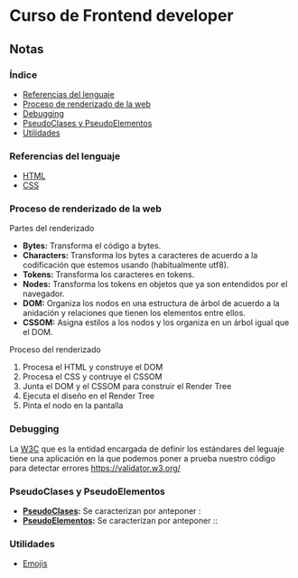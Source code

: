 # Curso de Frontend developer



## Notas

### Índice
- [Referencias del lenguaje](#referencias)
- [Proceso de renderizado de la web](#proceso)
- [Debugging](#debugging)
- [PseudoClases y PseudoElementos](#pseudo)
- [Utilidades](#utilidades)

<a name="referencias" />

### Referencias del lenguaje

- [HTML](https://htmlreference.io/ "html reference")
- [CSS](https://cssreference.io/ "css reference")

<a name="proceso" />

### Proceso de renderizado de la web

Partes del renderizado

- **Bytes:** Transforma el código a bytes.
- **Characters:** Transforma los bytes a caracteres de acuerdo a la codificación que estemos usando (habitualmente  utf8).
- **Tokens:** Transforma los caracteres en tokens.
- **Nodes:** Transforma los tokens en objetos que ya son entendidos por el navegador.
- **DOM:** Organiza los nodos en una estructura de árbol de acuerdo a la anidación y relaciones que tienen los elementos entre ellos.
- **CSSOM:** Asigna estilos a los nodos y los organiza en un árbol igual que el DOM.

Proceso del renderizado

1. Procesa el HTML y construye el DOM
2. Procesa el CSS y contruye el CSSOM
3. Junta el DOM y el CSSOM para construir el Render Tree
4. Ejecuta el diseño en el Render Tree
5. Pinta el nodo en la pantalla

<a name="debugging" />

### Debugging

La [W3C](https://www.w3.org/ "World Wide Web Consortium") que es la entidad encargada de definir los estándares del leguaje tiene una aplicación en la que podemos poner a prueba nuestro código para detectar errores <https://validator.w3.org/>

<a name="pseudo" />

### PseudoClases y PseudoElementos

- **[PseudoClases](https://developer.mozilla.org/en-US/docs/Web/CSS/Pseudo-classes):** Se caracterizan por anteponer :
- **[PseudoElementos](https://developer.mozilla.org/en-US/docs/Web/CSS/Pseudo-elements):** Se caracterizan por anteponer ::

<a name="utilidades" />

### Utilidades

- [Emojis](https://coolsymbol.com/emojis/emoji-for-copy-and-paste.html "Emoji keyboard")